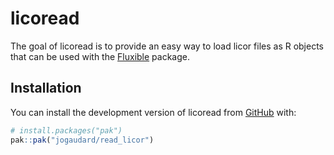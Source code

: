 
<!-- README.md is generated from README.Rmd. Please edit that file -->

# licoread

<!-- badges: start -->

<!-- [![R-CMD-check](https://github.com/jogaudard/read_licor/actions/workflows/R-CMD-check.yaml/badge.svg)](https://github.com/jogaudard/read_licor/actions/workflows/R-CMD-check.yaml) -->
<!-- badges: end -->

The goal of licoread is to provide an easy way to load licor files as R
objects that can be used with the
[Fluxible](https://plant-functional-trait-course.github.io/fluxible/)
package.

## Installation

You can install the development version of licoread from
[GitHub](https://github.com/) with:

``` r
# install.packages("pak")
pak::pak("jogaudard/read_licor")
```
